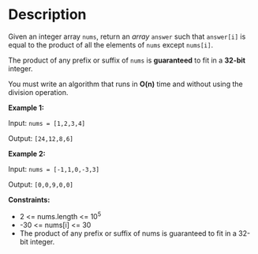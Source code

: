 # Description

Given an integer array `nums`, return an _array_ `answer` such that `answer[i]` is equal to the product of all the elements of `nums` except `nums[i]`.

The product of any prefix or suffix of `nums` is **guaranteed** to fit in a **32-bit** integer.

You must write an algorithm that runs in **O(n)** time and without using the division operation.

**Example 1:**

Input: `nums = [1,2,3,4]`

Output: `[24,12,8,6]`

**Example 2:**

Input: `nums = [-1,1,0,-3,3]`

Output: `[0,0,9,0,0]`

**Constraints:**

- 2 <= nums.length <= 10<sup>5</sup>
- -30 <= nums[i] <= 30
- The product of any prefix or suffix of nums is guaranteed to fit in a 32-bit integer.
